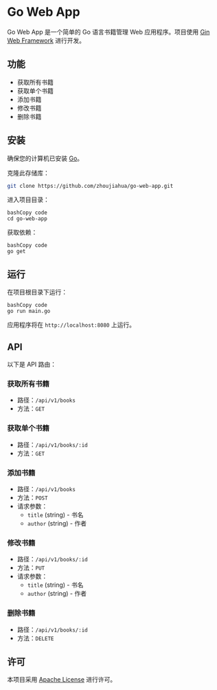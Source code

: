 # Go Web App

Go Web App 是一个简单的 Go 语言书籍管理 Web 应用程序。项目使用 [Gin Web Framework](https://github.com/gin-gonic/gin) 进行开发。

## 功能

- 获取所有书籍
- 获取单个书籍
- 添加书籍
- 修改书籍
- 删除书籍

## 安装

确保您的计算机已安装 [Go](https://golang.org/doc/install)。

克隆此存储库：

```bash
git clone https://github.com/zhoujiahua/go-web-app.git
```

进入项目目录：

```
bashCopy code
cd go-web-app
```

获取依赖：

```
bashCopy code
go get
```

## 运行

在项目根目录下运行：

```
bashCopy code
go run main.go
```

应用程序将在 `http://localhost:8080` 上运行。

## API

以下是 API 路由：

### 获取所有书籍

- 路径：`/api/v1/books`
- 方法：`GET`

### 获取单个书籍

- 路径：`/api/v1/books/:id`
- 方法：`GET`

### 添加书籍

- 路径：`/api/v1/books`
- 方法：`POST`
- 请求参数：
  - `title` (string) - 书名
  - `author` (string) - 作者

### 修改书籍

- 路径：`/api/v1/books/:id`
- 方法：`PUT`
- 请求参数：
  - `title` (string) - 书名
  - `author` (string) - 作者

### 删除书籍

- 路径：`/api/v1/books/:id`
- 方法：`DELETE`

## 许可

本项目采用 [Apache License](http://www.apache.org/licenses/) 进行许可。
